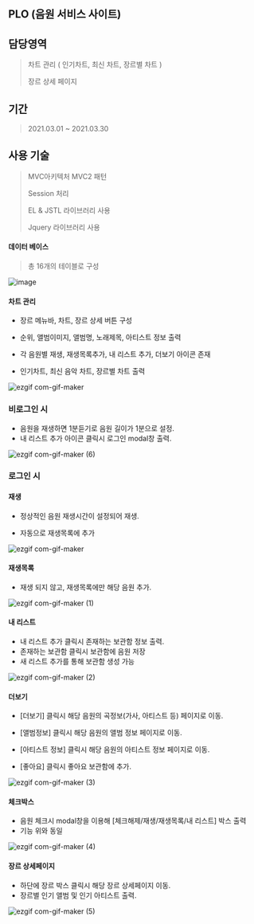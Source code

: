 ## PLO (음원 서비스 사이트)

## 담당영역

> 차트 관리 ( 인기차트, 최신 차트, 장르별 차트 )
> 
> 장르 상세 페이지
> 

## 기간

> 2021.03.01 ~ 2021.03.30

## 사용 기술
> MVC아키텍처 MVC2 패턴
> 
> Session 처리
> 
> EL & JSTL 라이브러리 사용
> 
> Jquery 라이브러리 사용

#### 데이터 베이스

> 총 16개의 테이블로 구성

![image](https://user-images.githubusercontent.com/77144929/115993180-9e43e480-a60c-11eb-857e-d2c171ce193c.png)

#### 차트 관리

* 장르 메뉴바, 차트, 장르 상세 버튼 구성

* 순위, 앨범이미지, 앨범명, 노래제목, 아티스트 정보 출력

* 각 음원별 재생, 재생목록추가, 내 리스트 추가, 더보기 아이콘 존재

* 인기차트, 최신 음악 차트, 장르별 차트 출력

![ezgif com-gif-maker](https://user-images.githubusercontent.com/77144929/115998845-35686680-a624-11eb-892d-1610139e5f24.gif)

### 비로그인 시 
* 음원을 재생하면 1분듣기로 음원 길이가 1분으로 설정.
* 내 리스트 추가 아이콘 클릭시 로그인 modal창 출력.

![ezgif com-gif-maker (6)](https://user-images.githubusercontent.com/77144929/115998372-db66a180-a621-11eb-9fdb-4f25af776768.gif)

### 로그인 시

#### 재생
* 정상적인 음원 재생시간이 설정되어 재생.

* 자동으로 재생목록에 추가

![ezgif com-gif-maker](https://user-images.githubusercontent.com/77144929/115999569-4b2b5b00-a627-11eb-91b4-6a06147f8344.gif)

#### 재생목록
* 재생 되지 않고, 재생목록에만 해당 음원 추가.

![ezgif com-gif-maker (1)](https://user-images.githubusercontent.com/77144929/115999545-2b943280-a627-11eb-9523-06aa9b9bcaba.gif)

#### 내 리스트
* 내 리스트 추가 클릭시 존재하는 보관함 정보 출력.
* 존재하는 보관함 클릭시 보관함에 음원 저장
* 새 리스트 추가를 통해 보관함 생성 가능

![ezgif com-gif-maker (2)](https://user-images.githubusercontent.com/77144929/115999777-09e77b00-a628-11eb-9d7f-4540f6d2422d.gif)

#### 더보기
* [더보기] 클릭시 해당 음원의 곡정보(가사, 아티스트 등) 페이지로 이동.

* [앨범정보] 클릭시 해당 음원의 앨범 정보 페이지로 이동.

* [아티스트 정보] 클릭시 해당 음원의 아티스트 정보 페이지로 이동.

* [좋아요] 클릭시 좋아요 보관함에 추가.

![ezgif com-gif-maker (3)](https://user-images.githubusercontent.com/77144929/115999917-e2dd7900-a628-11eb-8a11-b803d13b8b70.gif)

#### 체크박스
* 음원 체크시 modal창을 이용해 [체크해제/재생/재생목록/내 리스트] 박스 출력
* 기능 위와 동일

![ezgif com-gif-maker (4)](https://user-images.githubusercontent.com/77144929/116000125-f1786000-a629-11eb-845d-b2225bdb4813.gif)


#### 장르 상세페이지
* 하단에 장르 박스 클릭시 해당 장르 상세페이지 이동.
* 장르별 인기 앨범 및 인기 아티스트 출력.

![ezgif com-gif-maker (5)](https://user-images.githubusercontent.com/77144929/116000209-369c9200-a62a-11eb-90b8-7f68b5271178.gif)
